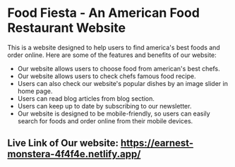 
# Food Fiesta - An American Food Restaurant Website

This is a website designed to help users to find america's best foods and order online. Here are some of the features and benefits of our website:
* Our website allows users to choose food from american's best chefs.
* Our website allows users to check chefs famous food recipe.
* Users can also check our website's popular dishes by an image slider in home page.
* Users can read blog articles from blog section.
* Users can keep up to date by subscribing to our newsletter. 
* Our website is designed to be mobile-friendly, so users can easily search for foods and order online from their mobile devices.

## Live Link of Our website: https://earnest-monstera-4f4f4e.netlify.app/
